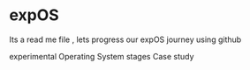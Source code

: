 # expOS

Its a read me file , lets progress our expOS journey using github

experimental Operating System stages Case study

